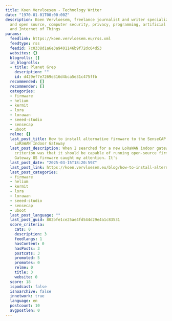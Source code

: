 ```yaml
---
title: Koen Vervloesem - Technology Writer
date: "1970-01-01T00:00:00Z"
description: Koen Vervloesem, freelance journalist and writer specialized in Linux
  and open source, computer security, privacy, programming, artificial intelligence
  and Internet of Things
params:
  feedlink: https://koen.vervloesem.eu/rss.xml
  feedtype: rss
  feedid: 7c0338d1a6e3a9401146b9f72dc64d53
  websites: {}
  blogrolls: []
  in_blogrolls:
  - title: Planet Grep
    description: ""
    id: d429ef7e7269e316d4bca5e31c475ffb
  recommended: []
  recommender: []
  categories:
  - firmware
  - helium
  - kermit
  - lora
  - lorawan
  - seeed-studio
  - sensecap
  - uboot
  relme: {}
  last_post_title: How to install alternative firmware to the SenseCAP M2 Data Only
    LoRaWAN Indoor Gateway
  last_post_description: When I searched for a new LoRaWAN indoor gateway, my primary
    criterion was that it should be capable of running open-source firmware. The ChirpStack
    Gateway OS firmware caught my attention. It's
  last_post_date: "2025-03-15T18:20:59Z"
  last_post_link: https://koen.vervloesem.eu/blog/how-to-install-alternative-firmware-to-the-sensecap-m2-data-only-lorawan-indoor-gateway/
  last_post_categories:
  - firmware
  - helium
  - kermit
  - lora
  - lorawan
  - seeed-studio
  - sensecap
  - uboot
  last_post_language: ""
  last_post_guid: 802bfe1ce25ae4fd544d29e4a1c83531
  score_criteria:
    cats: 0
    description: 3
    feedlangs: 1
    hasContent: 0
    hasPosts: 3
    postcats: 3
    promoted: 5
    promotes: 0
    relme: 0
    title: 3
    website: 0
  score: 18
  ispodcast: false
  isnoarchive: false
  innetwork: true
  language: en
  postcount: 10
  avgpostlen: 0
---
```

